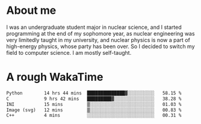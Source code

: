 # About me

I was an undergraduate student major in nuclear science, and I started programming at the end of my sophomore year, as nuclear engineering was very limitedly taught in my university, and nuclear physics is now a part of high-energy physics, whose party has been over. So I decided to switch my field to computer science. I am mostly self-taught.


# A rough WakaTime

<!--START_SECTION:waka-->

```txt
Python        14 hrs 44 mins  ██████████████▓░░░░░░░░░░   58.15 %
C             9 hrs 42 mins   █████████▓░░░░░░░░░░░░░░░   38.28 %
INI           15 mins         ▒░░░░░░░░░░░░░░░░░░░░░░░░   01.03 %
Image (svg)   12 mins         ▒░░░░░░░░░░░░░░░░░░░░░░░░   00.83 %
C++           4 mins          ░░░░░░░░░░░░░░░░░░░░░░░░░   00.31 %
```

<!--END_SECTION:waka-->
